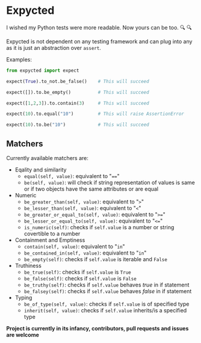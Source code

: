 # Expycted

I wished my Python tests were more readable. Now yours can be too. :mag: :mag:

Expycted is not dependent on any testing framework and can plug into any as it is just an abstraction over `assert`.

Examples:
```python
from expycted import expect

expect(True).to_not.be_false()    # This will succeed

expect([]).to.be_empty()          # This will succeed

expect([1,2,3]).to.contain(3)     # This will succeed

expect(10).to.equal("10")         # This will raise AssertionError

expect(10).to.be("10")            # This will succeed

```

## Matchers

Currently available matchers are:

- Eqality and similarity
    - `equal(self, value)`: equivalent to "`==`"
    - `be(self, value)`:  will check if string representation of values is same or if two objects have the same attributes or are equal
- Numeric
    - `be_greater_than(self, value)`: equivalent to "`>`"
    - `be_lesser_than(self, value)`: equivalent to "`<`"
    - `be_greater_or_equal_to(self, value)`: equivalent to "`>=`"
    - `be_lesser_or_equal_to(self, value)`: equivalent to "`<=`"
    - `is_numeric(self)`: checks if `self.value` is a number or string covertible to a number
- Containment and Emptiness
    - `contain(self, value)`: equivalent to "`in`"
    - `be_contained_in(self, value)`: equivalent to "`in`"
    - `be_empty(self)`: checks if `self.value` is iterable and `False`
- Truthiness
    - `be_true(self)`: checks if `self.value` is `True`
    - `be_false(self)`: checks if `self.value` is `False`
    - `be_truthy(self)`: checks if `self.value` behaves _true_ in if statement
    - `be_falsey(self)`: checks if `self.value` behaves _false_ in if statement
- Typing
    - `be_of_type(self, value)`: checks if `self.value` is of specified type
    - `inherit(self, value)`: checks if `self.value` inherits/is a specified type

__Project is currently in its infancy, contributors, pull requests and issues are welcome__
